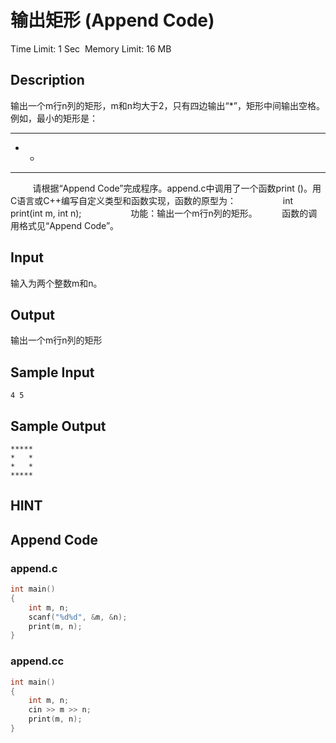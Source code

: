 # 输出矩形 (Append Code)
Time Limit: 1 Sec  Memory Limit: 16 MB


## Description
输出一个m行n列的矩形，m和n均大于2，只有四边输出“*”，矩形中间输出空格。
例如，最小的矩形是：
***
* *
***


         请根据“Append Code”完成程序。append.c中调用了一个函数print ()。用C语言或C++编写自定义类型和函数实现，函数的原型为：
                  int print(int m, int n);
                   功能：输出一个m行n列的矩形。
         函数的调用格式见“Append Code”。



## Input
输入为两个整数m和n。


## Output
输出一个m行n列的矩形


## Sample Input
```
4 5
```
## Sample Output
```
*****
*   *
*   *
*****

```

## HINT


## Append Code
### append.c
```c
int main()
{
    int m, n;
    scanf("%d%d", &m, &n);
    print(m, n);
}

```
### append.cc
```cpp
int main()
{
    int m, n;
    cin >> m >> n;
    print(m, n);
}

```

